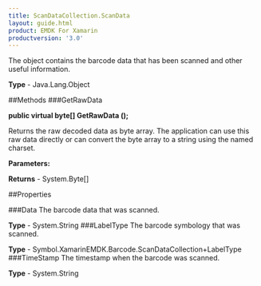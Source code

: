 ```yaml
---
title: ScanDataCollection.ScanData
layout: guide.html
product: EMDK For Xamarin 
productversion: '3.0' 
---
```

The object contains the barcode data that has been scanned and other useful information.

**Type** - Java.Lang.Object

##Methods
###GetRawData

**public virtual byte[] GetRawData ();**

Returns the raw decoded data as byte array. The application can use this raw data directly or can convert the byte array to a string using the named charset.

**Parameters:**

**Returns** - System.Byte[]

##Properties

###Data
The barcode data that was scanned.

**Type** - System.String
###LabelType
The barcode symbology that was scanned.

**Type** - Symbol.XamarinEMDK.Barcode.ScanDataCollection+LabelType
###TimeStamp
The timestamp when the barcode was scanned.

**Type** - System.String
